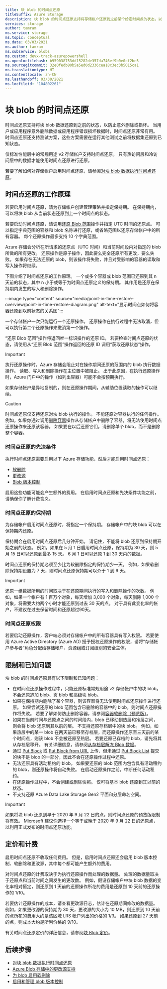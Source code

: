 ```yaml
---
title: 块 blob 的时间点还原
titleSuffix: Azure Storage
description: 块 blob 的时间点还原支持将存储帐户还原到之前某个给定时间点的状态，以防止意外删除或损坏。
services: storage
author: tamram
ms.service: storage
ms.topic: conceptual
ms.date: 03/03/2021
ms.author: tamram
ms.subservice: blobs
ms.custom: devx-track-azurepowershell
ms.openlocfilehash: b959038753dd15282de357da746ef9b0e0cf2be5
ms.sourcegitcommit: 32e0fedb80b5a5ed0d2336cea18c3ec3b5015ca1
ms.translationtype: HT
ms.contentlocale: zh-CN
ms.lasthandoff: 03/30/2021
ms.locfileid: "104802261"
---
```

# <a name="point-in-time-restore-for-block-blobs"></a>块 blob 的时间点还原

时间点还原支持将块 blob 数据还原到之前的状态，以防止意外删除或损坏。 当用户或应用程序意外删除数据或应用程序错误损坏数据时，时间点还原非常有用。 时间点还原还支持测试方案，这些方案需要在运行其他测试之前将数据集还原到已知状态。

仅标准性能层中的常规用途 v2 存储帐户支持时间点还原。 只有热访问层和冷访问层中的数据才能使用时间点还原进行还原。

若要了解如何对存储帐户启用时间点还原，请参阅[对块 blob 数据执行时间点还原](point-in-time-restore-manage.md)。

## <a name="how-point-in-time-restore-works"></a>时间点还原的工作原理

若要启用时间点还原，请为存储帐户创建管理策略并指定保持期。 在保持期内，可以将块 blob 从当前状态还原到上一个时间点的状态。

若要启动时间点还原，请调用[还原 Blob 范围](/rest/api/storagerp/storageaccounts/restoreblobranges)操作并指定 UTC 时间的还原点。 可以指定字典范围的容器和 blob 名称进行还原，或省略范围以还原存储帐户中的所有容器。 每个还原操作最多支持 10 个字典范围。

Azure 存储会分析在所请求的还原点（UTC 时间）和当前时间段内对指定的 blob 所做的所有更改。 还原操作是原子操作，因此要么完全还原所有更改，要么失败。 如果存在无法还原的 blob，则该操作将失败，并且对受影响的容器的读取和写入操作将继续。

下图介绍了时间点还原的工作原理。 一个或多个容器或 blob 范围已还原到其 n 天前的状态，其中 n 小于或等于为时间点还原定义的保持期。 其作用是还原在保持期内发生的写入和删除操作。

:::image type="content" source="media/point-in-time-restore-overview/point-in-time-restore-diagram.png" alt-text="显示时间点如何将容器还原到以前状态的关系图":::

一个存储帐户一次只能运行一个还原操作。 还原操作在执行过程中无法取消，但可以执行第二个还原操作来撤消第一个操作。

“还原 Blob 范围”操作将返回唯一标识操作的还原 ID。 若要检查时间点还原的状态，请使用从“还原 Blob 范围”操作返回的还原 ID 调用“获取还原状态”操作。

> [!IMPORTANT]
> 执行还原操作时，Azure 存储会阻止对在操作期间还原的范围内的 blob 执行数据操作。 读取、写入和删除操作在主位置中被阻止。 出于此原因，在执行还原操作时，Azure 门户中的操作（如列出容器）可能不会按预期执行。
>
> 如果存储帐户是异地复制的，则在还原操作期间，从辅助位置读取的操作可以继续。

> [!CAUTION]
> 时间点还原仅支持还原对块 blob 执行的操作。 不能还原对容器执行的任何操作。 例如，如果你通过调用[删除容器](/rest/api/storageservices/delete-container)操作从存储帐户中删除了容器，将无法使用时间点还原操作来还原该容器。 如果要在以后还原它们，请删除单个 blob，而不是删除整个容器。

### <a name="prerequisites-for-point-in-time-restore"></a>时间点还原的先决条件

执行时间点还原需要启用以下 Azure 存储功能，然后才能启用时间点还原：

- [软删除](soft-delete-blob-overview.md)
- [更改源](storage-blob-change-feed.md)
- [Blob 版本控制](versioning-overview.md)

启用这些功能可能会产生额外的费用。 在启用时间点还原和先决条件功能之前，请确保你了解计费含义。

### <a name="retention-period-for-point-in-time-restore"></a>时间点还原的保持期

为存储帐户启用时间点还原时，将指定一个保持期。 存储帐户中的块 blob 可以在保持期内还原。

保持期会在启用时间点还原后几分钟开始。 请记住，不能将 blob 还原到保持期开始之前的状态。 例如，如果在 5 月 1 日启用时间点还原，保持期为 30 天，则 5 月 15 日可以还原到最多 15 天。 6 月 1 日可以还原 1 到 30 天内的数据。

时间点还原的保持期必须至少比为软删除指定的保持期少一天。 例如，如果软删除保持期设置为 7 天，则时间点还原保持期可以介于 1 到 6 天。

> [!IMPORTANT]
> 还原一组数据所用的时间取决于在还原期间执行的写入和删除操作的次数。 例如，如果一个帐户有 1 百万个对象，每天增加 3,000 个对象，每天删除 1,000 个对象，将需要大约两个小时才能还原到过去 30 天的点。 对于具有此变化率的帐户，不建议在过去保留时间和还原超过90天。

### <a name="permissions-for-point-in-time-restore"></a>时间点还原权限

若要启动还原操作，客户端必须对存储帐户中的所有容器具有写入权限。 若要使用 Azure Active Directory (Azure AD) 授予授权还原操作的权限，请将“存储帐户参与者”角色分配给存储帐户、资源组或订阅级别的安全主体。

## <a name="limitations-and-known-issues"></a>限制和已知问题

块 blob 的时间点还原具有以下限制和已知问题：

- 在时间点还原操作过程中，只能还原标准常规用途 v2 存储帐户中的块 blob。 不会还原追加 blob、页 blob 和高级块 blob。 
- 如果在保持期内删除了某个容器，则该容器将无法使用时间点还原操作进行还原。 如果尝试还原的 blob 范围包含已删除的容器中的 blob，则时间点还原操作将失败。 若要了解如何防止删除容器，请参阅[容器软删除（预览版）](soft-delete-container-overview.md)。
- 如果在当前时间与还原点之间的时间段内，blob 已移动到热层和冷层之间，则会将 blob 还原到其以前的层。 不支持还原存档层中的块 blob。 例如，如果热层中的某一 blob 在两天前已移至存档层，而还原操作还原至三天前的某个时间点，则该 blob 不会被还原至热层。 若要还原已存档的 blob，请先将其从存档层移开。 有关详细信息，请参阅[从存档层解冻 Blob 数据](storage-blob-rehydration.md)。
- 通过 [Put Block](/rest/api/storageservices/put-block) 或 [Put Block from URL](/rest/api/storageservices/put-block-from-url) 上传、但未通过 [Put Block List](/rest/api/storageservices/put-block-list) 提交的块不是 blob 的一部分，因此不会在还原操作过程中还原。
- 无法还原具有活动租约的 blob。 如果要还原的 blob 范围内包含具有活动租约的 blob，则还原操作将自动失败。 在启动还原操作之前，中断任何活动租约。
- 在还原操作过程中，不会创建或删除快照。 仅可将基本 blob 还原到其以前的状态。
- 不支持还原 Azure Data Lake Storage Gen2 平面和分层命名空间。

> [!IMPORTANT]
> 如果将块 blob 还原到早于 2020 年 9 月 22 日的点，则时间点还原的预览版限制将有效。 Microsoft 建议你选择一个等于或晚于 2020 年 9 月 22 日的还原点，以利用正式发布的时间点还原功能。

## <a name="pricing-and-billing"></a>定价和计费

启用时间点还原不收取任何费用。 但是，启用时间点还原还会启用 blob 版本控制、软删除和更改源，其中每个都可能产生额外的费用。

对时间点还原的计费取决于为执行还原操作而处理的数据量。 处理的数据量取决于还原点和当前时间之间发生的更改数。 例如，假设存储帐户中块 blob 数据的变化率相对恒定，则还原到 1 天前的还原操作所花的费用是还原到 10 天前的还原操作的 1/10。

若要估计还原操作的成本，请查看更改源日志，估计在还原期间修改的数据量。 例如，如果更改源的保持期为 30 天，更改源的大小为 10 MB，则还原到 10 天前的点所花的费用大约是该区域 LRS 帐户列出的价格的 1/3。 如果还原到 27 天前的点，则成本大约是所列价格的 9/10。

有关时间点还原定价的详细信息，请参阅[块 Blob 定价](https://azure.microsoft.com/pricing/details/storage/blobs/)。

## <a name="next-steps"></a>后续步骤

- [对块 blob 数据执行时间点还原](point-in-time-restore-manage.md)
- [Azure Blob 存储中的更改源支持](storage-blob-change-feed.md)
- [为 blob 启用软删除](./soft-delete-blob-enable.md)
- [启用和管理 blob 版本控制](versioning-enable.md)
